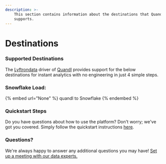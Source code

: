 ```yaml
---
description: >-
    This section contains information about the destinations that Quandl
    supports.
---
```


# Destinations

### Supported Destinations

The [Lyftrondata](https://www.lyftrondata.com/) driver of [Quandl](None) provides support for the below destinations for instant analytics with no engineering in just 4 simple steps.

### Snowflake Load:

{% embed url="None" %}
quandl to Snowflake
{% endembed %}

### Quickstart Steps

Do you have questions about how to use the platform? Don't worry; we've got you covered. Simply follow the quickstart instructions [here](README.md).

### Questions? <a href="#questions" id="questions"></a>

We're always happy to answer any additional questions you may have! [Set up a meeting with our data experts.](https://www.lyftrondata.com/book-a-meeting/)
